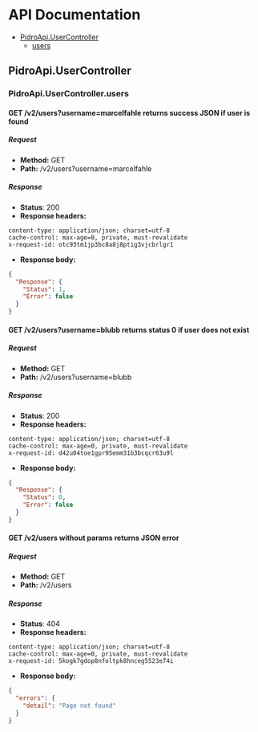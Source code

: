 # API Documentation

* [PidroApi.UserController](#pidroapiusercontroller)
  * [users](#pidroapiusercontrollerusers)

## PidroApi.UserController
### PidroApi.UserController.users
#### GET /v2/users?username=marcelfahle returns success JSON if user is found
##### Request
* __Method:__ GET
* __Path:__ /v2/users?username=marcelfahle
##### Response
* __Status__: 200
* __Response headers:__
```
content-type: application/json; charset=utf-8
cache-control: max-age=0, private, must-revalidate
x-request-id: otc93tm1jp3bc8a8j8ptig3vjcbrlgr1
```
* __Response body:__
```json
{
  "Response": {
    "Status": 1,
    "Error": false
  }
}
```

#### GET /v2/users?username=blubb returns status 0 if user does not exist
##### Request
* __Method:__ GET
* __Path:__ /v2/users?username=blubb
##### Response
* __Status__: 200
* __Response headers:__
```
content-type: application/json; charset=utf-8
cache-control: max-age=0, private, must-revalidate
x-request-id: d42u04toe1gpr95emm31b3bcqcr63u9l
```
* __Response body:__
```json
{
  "Response": {
    "Status": 0,
    "Error": false
  }
}
```

#### GET /v2/users without params returns JSON error
##### Request
* __Method:__ GET
* __Path:__ /v2/users
##### Response
* __Status__: 404
* __Response headers:__
```
content-type: application/json; charset=utf-8
cache-control: max-age=0, private, must-revalidate
x-request-id: 5kogk7gdop8nfoltpk8hnceg5523e74i
```
* __Response body:__
```json
{
  "errors": {
    "detail": "Page not found"
  }
}
```

